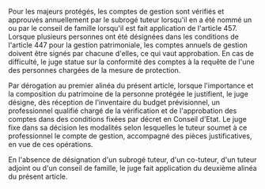 Pour les majeurs protégés, les comptes de gestion sont vérifiés et approuvés annuellement par le subrogé tuteur lorsqu'il en a été nommé un ou par le conseil de famille lorsqu'il est fait application de l'article 457. Lorsque plusieurs personnes ont été désignées dans les conditions de l'article 447 pour la gestion patrimoniale, les comptes annuels de gestion doivent être signés par chacune d'elles, ce qui vaut approbation. En cas de difficulté, le juge statue sur la conformité des comptes à la requête de l'une des personnes chargées de la mesure de protection.

Par dérogation au premier alinéa du présent article, lorsque l'importance et la composition du patrimoine de la personne protégée le justifient, le juge désigne, dès réception de l'inventaire du budget prévisionnel, un professionnel qualifié chargé de la vérification et de l'approbation des comptes dans des conditions fixées par décret en Conseil d'Etat. Le juge fixe dans sa décision les modalités selon lesquelles le tuteur soumet à ce professionnel le compte de gestion, accompagné des pièces justificatives, en vue de ces opérations.

En l'absence de désignation d'un subrogé tuteur, d'un co-tuteur, d'un tuteur adjoint ou d'un conseil de famille, le juge fait application du deuxième alinéa du présent article.
